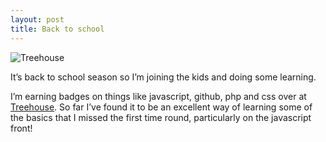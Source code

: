 ```yaml
---
layout: post
title: Back to school
---
```



![Treehouse](https://cloud.githubusercontent.com/assets/1637993/10108700/1139f4e8-6388-11e5-88bc-4e19e89307c3.jpg "Large example image")

It’s back to school season so I’m joining the kids and doing some learning.

I’m earning badges on things like javascript, github, php and css over at [Treehouse](http://referrals.trhou.se/samthompson). So far I’ve found it to be an excellent way of learning some of the basics that I missed the first time round, particularly on the javascript front!
